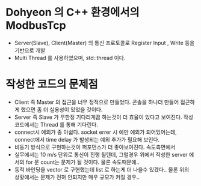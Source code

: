 # Dohyeon 의 C++ 환경에서의 ModbusTcp

- Server(Slave), Client(Master) 의 통신 프로토콜로 Register Input , Write 등을 기반으로 개발
- Multi Thread 를 사용하였으며, std::thread 이다.


# 작성한 코드의 문제점
 
- Client 즉 Master 의 접근을 너무 정적으로 만들었다. 콘솔을 하나더 만들어 접근하게 했으면 좀 더 실용성이 있었을 것이다.
- Server 즉 Slave 가 무한정 기다리게끔 하는것이 더 효율이 있다고 보여진다. 작성 코드에서는 Thread 를 통해 기다린다.
- connect시 예외가 좀 아쉽다. socket errer 시 에만 예외가 되어있어는데, connect에서 time delay 가 발생되는 예외 추가가 필요해 보인다.
- 비동기 방식으로 구현하는것이 퍼포먼스가 더 좋아보여진다. 속도측면에서 
- 실무에서는 10 m/s 단위로 통신이 진행 될텐데, 그럴경우 위에서 작성한 server 에서의 for 문 count는 문제가 될 것이다. 물론 속도때문에..
- 동적 바인딩을 vector 로 구현했는데 list 로 하는게 더 나을수 있겠다.. 물론 위의 상황에서는 문제가 전혀 안되지만 매우 규모가 커질 경우..
